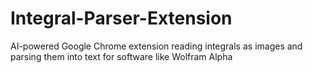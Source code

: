 # Integral-Parser-Extension
AI-powered Google Chrome extension reading integrals as images and parsing them into text for software like Wolfram Alpha
